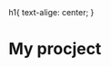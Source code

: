 <head>
<styles>
    h1{
    text-alige: center;
    }
</styles>
    
</head>
<body>
<h1>My procject</h1>
    
</body>
